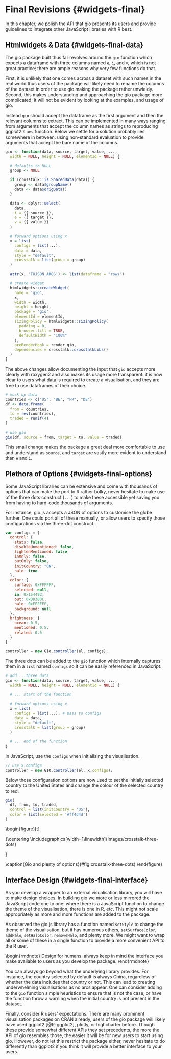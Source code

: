 # Final Revisions {#widgets-final}

In this chapter, we polish the API that gio presents its users and provide guidelines to integrate other JavaScript libraries with R best.

## Htmlwidgets & Data {#widgets-final-data}

The gio package built thus far revolves around the `gio` function which expects a dataframe with three columns named `e`, `i`, and `v`, which is not great practice; there are ample reasons why very few functions do that.

First, it is unlikely that one comes across a dataset with such names in the real world thus users of the package will likely need to rename the columns of the dataset in order to use gio making the package rather unwieldy. Second, this makes understanding and approaching the gio package more complicated; it will not be evident by looking at the examples, and usage of gio.

Instead `gio` should accept the dataframe as the first argument and then the relevant columns to extract. This can be implemented in many ways ranging from arguments that accept the column names as strings to reproducing ggplot2's `aes` function. Below we settle for a solution probably lies somewhere in between: using non-standard evaluation to provide arguments that accept the bare name of the columns.

```r
gio <- function(data, source, target, value, ..., 
  width = NULL, height = NULL, elementId = NULL) {

  # defaults to NULL
  group <- NULL

  if (crosstalk::is.SharedData(data)) {
    group <- data$groupName()
    data <- data$origData()
  }

  data <- dplyr::select(
    data,
    i = {{ source }},
    e = {{ target }},
    v = {{ value }}
  )

  # forward options using x
  x = list(
    configs = list(...),
    data = data,
    style = "default",
    crosstalk = list(group = group)
  )

  attr(x, 'TOJSON_ARGS') <- list(dataframe = "rows")

  # create widget
  htmlwidgets::createWidget(
    name = 'gio',
    x,
    width = width,
    height = height,
    package = 'gio',
    elementId = elementId,
    sizingPolicy = htmlwidgets::sizingPolicy(
      padding = 0,
      browser.fill = TRUE,
      defaultWidth = "100%"
    ),
    preRenderHook = render_gio,
    dependencies = crosstalk::crosstalkLibs()
  )
}
```

The above changes allow documenting the input that `gio` accepts more clearly with roxygen2 and also makes its usage more transparent: it is now clear to users what data is required to create a visualisation, and they are free to use dataframes of their choice.

```r
# mock up data
countries <- c("US", "BE", "FR", "DE")
df <- data.frame(
  from = countries,
  to = rev(countries),
  traded = runif(4)
)

# use gio
gio(df, source = from, target = to, value = traded)
```

This small change makes the package a great deal more comfortable to use and understand as `source`, and `target` are vastly more evident to understand than `e` and `i`.

## Plethora of Options {#widgets-final-options}

Some JavaScript libraries can be extensive and come with thousands of options that can make the port to R rather bulky, never hesitate to make use of the three dots construct (`...`) to make these accessible yet saving you from having to hard-code thousands of arguments.

For instance, gio.js accepts a JSON of options to customise the globe further. One could port all of these manually, or allow users to specify those configurations via the three-dot construct.

```js
var configs = {
  control: {
    stats: false,
    disableUnmentioned: false,
    lightenMentioned: false,
    inOnly: false,
    outOnly: false,
    initCountry: "CN",
    halo: true
  },
  color: {
    surface: 0xFFFFFF,
    selected: null,
    in: 0x154492,
    out: 0xDD380C,
    halo: 0xFFFFFF,
    background: null
  },
  brightness: {
    ocean: 0.5,
    mentioned: 0.5,
    related: 0.5
  }
}

controller = new Gio.controller(el, configs);
```

The three dots can be added to the `gio` function which internally captures them in a `list` named `configs` so it can be easily referenced in JavaScript.

```r
# add ...three dots
gio <- function(data, source, target, value, ..., 
  width = NULL, height = NULL, elementId = NULL) {

  # ... start of the function

  # forward options using x
  x = list(
    configs = list(...), # pass to configs
    data = data,
    style = "default",
    crosstalk = list(group = group)
  )

  # ... end of the function
}
```

In JavaScript, use the `configs` when initialising the visualisation.

```js
// use x.configs
controller = new GIO.Controller(el, x.configs);
```

Below those configuration options are now used to set the initially selected country to the United States and change the colour of the selected country to red.

```r
gio(
  df, from, to, traded, 
  control = list(initCountry = 'US'), 
  color = list(selected = '#ff4d4d')
) 
```

\begin{figure}[t]

{\centering \includegraphics[width=1\linewidth]{images/crosstalk-three-dots} 

}

\caption{Gio and plenty of options}(\#fig:crosstalk-three-dots)
\end{figure}

## Interface Design {#widgets-final-interface}

As you develop a wrapper to an external visualisation library, you will have to make design choices. In building gio we more or less mirrored the JavaScript code one to one: where there is a JavaScript function to change the theme of the visualisation, there is one in R, etc. This might not scale appropriately as more and more functions are added to the package. 

As observed the gio.js library has a function named `setStyle` to change the theme of the visualisation, but it has numerous others, `setSurfaceColor`, `addHalo`, `setHaloColor`, `removeHalo`, and plenty more. We might want to wrap all or some of these in a single function to provide a more convenient API to the R user. 

\begin{rmdnote}
Design for humans: always keep in mind the interface you make available
to users as you develop the package.
\end{rmdnote}

You can always go beyond what the underlying library provides. For instance, the country selected by default is always China, regardless of whether the data includes that country or not. This can lead to creating underwhelming visualisations as no arcs appear. One can consider adding to the `gio` function simple heuristics to ensure that is not the case, or have the function throw a warning when the initial country is not present in the dataset.

Finally, consider R users' expectations. There are many prominent visualisation packages on CRAN already, users of the gio package will likely have used ggplot2 [@R-ggplot2], plotly, or highcharter before. Though these provide somewhat different APIs they set precedents, the more the API of gio resembles those, the easier it will be for new users to start using gio. However, do not let this restrict the package either, never hesitate to do differently than ggplot2 if you think it will provide a better interface to your users.
